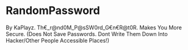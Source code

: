 # RandomPassword
By KaPlayz.
Th€_r@nd0M_P@sSW0rd_G€n€R@t0R.
Makes You More Secure.
(Does Not Save Passwords. Dont Write Them Down Into Hacker/Other People Accessible Places!)
